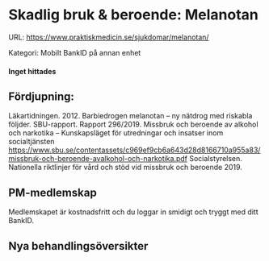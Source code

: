 # Skadlig bruk & beroende: Melanotan

URL: https://www.praktiskmedicin.se/sjukdomar/melanotan/



Kategori: Mobilt BankID på annan enhet

#### Inget hittades

## Fördjupning:

Läkartidningen. 2012. Barbiedrogen melanotan – ny nätdrog med riskabla följder.
SBU-rapport. Rapport 296/2019. Missbruk och beroende av alkohol och narkotika – Kunskapsläget för utredningar och insatser inom socialtjänsten
https://www.sbu.se/contentassets/c969ef9cb6a643d28d8166710a955a83/missbruk-och-beroende-avalkohol-och-narkotika.pdf
Socialstyrelsen. Nationella riktlinjer för vård och stöd vid missbruk och beroende 2019.

## PM-medlemskap

Medlemskapet är kostnadsfritt och du loggar in smidigt och tryggt med ditt BankID.

## Nya behandlingsöversikter

